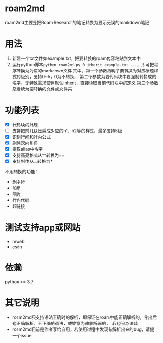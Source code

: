 # roam2md
roam2md主要是把Roam Research的笔记转换为显示无误的markdown笔记

# 用法
1. 新建一个txt文件如example.txt，把要转换的roam内容粘贴到文本中
2. 运行python脚本`python roam2md.py 0 inherit example.txt ...`，即可把程序转换为对应的markdown文件
其中，第一个参数指明了要转换为对应标题样式的级别，支持0~5，0为不转换，
第二个参数为要代码块中要强制转换成的名字，无特殊需求使用默认inherit，直接读取当前代码块中的定义
第三个参数及后续为要转换的文件或文件夹

# 功能列表
* [x] 代码块的处理
* [ ] 支持把前几级压扁成对应的h1、h2等的样式，最多支持5级
* [x] 识别行间和行内公式
* [x] 删除双向引用
* [x] 提取alias中名字
* [x] 支持高亮格式从^^转换为==
* [x] 支持斜体从__转换为*

不用转换的功能：
* 删字符
* 加粗
* 图片
* 行内代码
* 超链接

# 测试支持app或网站
* mweb
* csdn

# 依赖
python >= 3.7

# 其它说明
- roam2md只支持语法正确时的解析，即保证在roam中能正确解析的，导出后也正确解析，不正确的语法，或故意为难解析器的，，我也没办法哇
- roam2md目前是作者写给自用，若使用过程中发现有解析出来的bug，请提一个issue